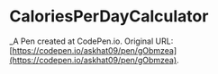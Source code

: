 # CaloriesPerDayCalculator
 _A Pen created at CodePen.io. Original URL: [https://codepen.io/askhat09/pen/gObmzea](https://codepen.io/askhat09/pen/gObmzea).

 